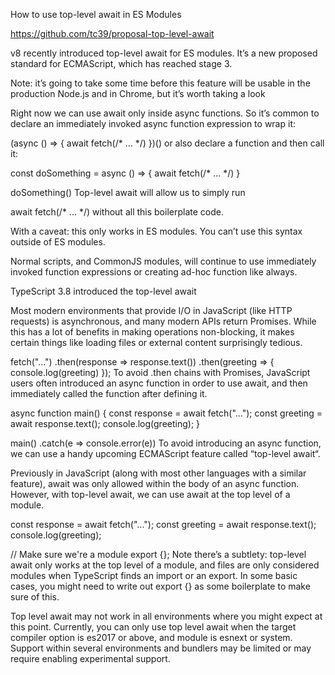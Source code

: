 How to use top-level await in ES Modules

https://github.com/tc39/proposal-top-level-await

v8 recently introduced top-level await for ES modules. It’s a new proposed standard for ECMAScript, which has reached stage 3.

Note: it’s going to take some time before this feature will be usable in the production Node.js and in Chrome, but it’s worth taking a look

Right now we can use await only inside async functions. So it’s common to declare an immediately invoked async function expression to wrap it:

(async () => {
  await fetch(/* ... */)
})()
or also declare a function and then call it:

const doSomething = async () => {
  await fetch(/* ... */)
}

doSomething()
Top-level await will allow us to simply run

await fetch(/* ... */)
without all this boilerplate code.

With a caveat: this only works in ES modules. You can’t use this syntax outside of ES modules.

Normal scripts, and CommonJS modules, will continue to use immediately invoked function expressions or creating ad-hoc function like always.

TypeScript 3.8 introduced the top-level await

Most modern environments that provide I/O in JavaScript (like HTTP requests) is asynchronous, and many modern APIs return Promises. While this has a lot of benefits in making operations non-blocking, it makes certain things like loading files or external content surprisingly tedious.

fetch("...")
    .then(response => response.text())
    .then(greeting => { console.log(greeting) });
To avoid .then chains with Promises, JavaScript users often introduced an async function in order to use await, and then immediately called the function after defining it.

async function main() {
    const response = await fetch("...");
    const greeting = await response.text();
    console.log(greeting);
}

main()
    .catch(e => console.error(e))
To avoid introducing an async function, we can use a handy upcoming ECMAScript feature called “top-level await“.

Previously in JavaScript (along with most other languages with a similar feature), await was only allowed within the body of an async function. However, with top-level await, we can use await at the top level of a module.

const response = await fetch("...");
const greeting = await response.text();
console.log(greeting);

// Make sure we're a module
export {};
Note there’s a subtlety: top-level await only works at the top level of a module, and files are only considered modules when TypeScript finds an import or an export. In some basic cases, you might need to write out export {} as some boilerplate to make sure of this.

Top level await may not work in all environments where you might expect at this point. Currently, you can only use top level await when the target compiler option is es2017 or above, and module is esnext or system. Support within several environments and bundlers may be limited or may require enabling experimental support.
